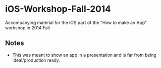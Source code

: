 # iOS-Workshop-Fall-2014

Accompanying material for the iOS part of the  "How to make an App" workshop in 2014 Fall


## Notes
- This was meant to show an app in a presentation and is far from being ideal/production ready.
